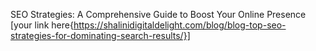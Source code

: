 SEO Strategies: A Comprehensive Guide to Boost Your Online Presence
[your link here{https://shalinidigitaldelight.com/blog/blog-top-seo-strategies-for-dominating-search-results/}]
